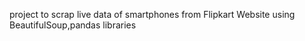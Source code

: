  project to scrap live data of smartphones from Flipkart Website using BeautifulSoup,pandas libraries
